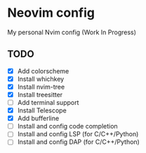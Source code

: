 # Neovim config
My personal Nvim config (Work In Progress)

## TODO
- [x] Add colorscheme
- [x] Install whichkey
- [x] Install nvim-tree
- [x] Install treesitter
- [ ] Add terminal support
- [x] Install Telescope
- [x] Add bufferline
- [ ] Install and config code completion
- [ ] Install and config LSP (for C/C++/Python)
- [ ] Install and config DAP (for C/C++/Python)
